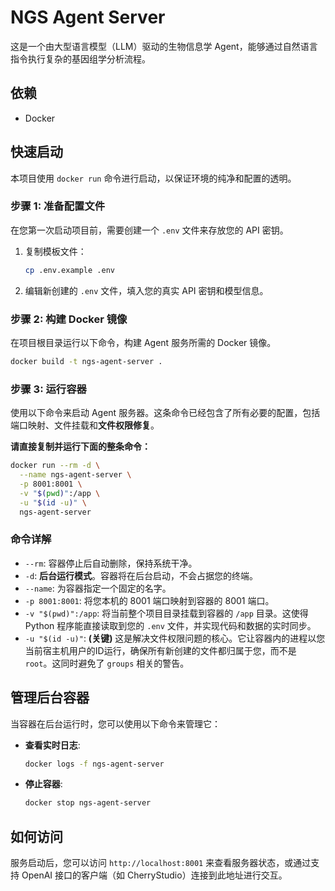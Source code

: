 # NGS Agent Server

这是一个由大型语言模型（LLM）驱动的生物信息学 Agent，能够通过自然语言指令执行复杂的基因组学分析流程。

## 依赖

- Docker

## 快速启动

本项目使用 `docker run` 命令进行启动，以保证环境的纯净和配置的透明。

### 步骤 1: 准备配置文件

在您第一次启动项目前，需要创建一个 `.env` 文件来存放您的 API 密钥。

1.  复制模板文件：
    ```bash
    cp .env.example .env
    ```

2.  编辑新创建的 `.env` 文件，填入您的真实 API 密钥和模型信息。

### 步骤 2: 构建 Docker 镜像

在项目根目录运行以下命令，构建 Agent 服务所需的 Docker 镜像。

```bash
docker build -t ngs-agent-server .
```

### 步骤 3: 运行容器

使用以下命令来启动 Agent 服务器。这条命令已经包含了所有必要的配置，包括端口映射、文件挂载和**文件权限修复**。

**请直接复制并运行下面的整条命令：**

```bash
docker run --rm -d \
  --name ngs-agent-server \
  -p 8001:8001 \
  -v "$(pwd)":/app \
  -u "$(id -u)" \
  ngs-agent-server
```

### 命令详解

- `--rm`: 容器停止后自动删除，保持系统干净。
- `-d`: **后台运行模式**。容器将在后台启动，不会占据您的终端。
- `--name`: 为容器指定一个固定的名字。
- `-p 8001:8001`: 将您本机的 8001 端口映射到容器的 8001 端口。
- `-v "$(pwd)":/app`: 将当前整个项目目录挂载到容器的 `/app` 目录。这使得 Python 程序能直接读取到您的 `.env` 文件，并实现代码和数据的实时同步。
- `-u "$(id -u)"`: **(关键)** 这是解决文件权限问题的核心。它让容器内的进程以您当前宿主机用户的ID运行，确保所有新创建的文件都归属于您，而不是 `root`。这同时避免了 `groups` 相关的警告。

## 管理后台容器

当容器在后台运行时，您可以使用以下命令来管理它：

- **查看实时日志**:
  ```bash
  docker logs -f ngs-agent-server
  ```

- **停止容器**:
  ```bash
  docker stop ngs-agent-server
  ```

## 如何访问

服务启动后，您可以访问 `http://localhost:8001` 来查看服务器状态，或通过支持 OpenAI 接口的客户端（如 CherryStudio）连接到此地址进行交互。
